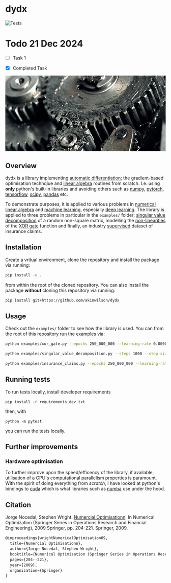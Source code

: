 # dydx
![Tests](https://github.com/akinwilson/dydx/actions/workflows/tests.yml/badge.svg)

# Todo 21 Dec 2024

-   [ ] Task 1
-   [x] Completed Task



![alt text](img/autodydx.jpg "Automatic differentiation")
## Overview
dydx is a library implementing [automatic differentiation](https://en.wikipedia.org/wiki/Automatic_differentiation); the gradient-based optimisation technqiue and [linear algebra](https://en.wikipedia.org/wiki/Linear_algebra) routines from scratch. I.e. using **only** python's built-in libraries and avoiding others such as [numpy](https://numpy.org/), [pytorch](https://pytorch.org/), [tensorflow](https://www.tensorflow.org/), [scipy](https://scipy.org/), [pandas](https://pandas.pydata.org/) etc.

To demonstrate purposes, it is applied to various problems in [numerical linear algebra](https://en.wikipedia.org/wiki/Numerical_linear_algebra) and [machine learning](https://en.wikipedia.org/wiki/Machine_learning), especially [deep learning](https://en.wikipedia.org/wiki/Deep_learning). The library is applied to three problems in particular in the `examples/` folder; [singular value decomposition](https://en.wikipedia.org/wiki/Singular_value_decomposition) of a random non-square matrix, modelling the [non-linearities](https://en.wikipedia.org/wiki/Linear_separability) of the [XOR gate](https://en.wikipedia.org/wiki/XOR_gate) function and finally, an industry [supervised](https://en.wikipedia.org/wiki/Supervised_learning) dataset of insurance claims. 

## Installation

Create a vritual environment, clone the repository and install the package via running: 

```bash
pip install -e .
```
from within the root of the cloned repository. You can also install the package **without** cloning this repository via running:
```bash
pip install git+https://github.com/akinwilson/dydx
```

## Usage
Check out the `examples/` folder to see how the library is used. You can from the root of this repository run the examples via:

```bash
python examples/xor_gate.py --epochs 250_000_000 --learning-rate 0.0000001
```
```bash
python examples/singular_value_decomposition.py --steps 1000 --step-size 0.0000001
```
```bash
python examples/insurance_claims.py --epochs 250_000_000 --learning-rate 0.0000001
```

## Running tests

To run tests locally, install developer requirements

 ```
 pip install -r requirements_dev.txt
 ```
then, with 
```
python -m pytest
```
you can run the tests locally.


## Further improvements
### Hardware optimisation 
To further improve upon the speed/efficency of the library, if available, utilisation of a GPU's computational parallelism properties is paramount. With the spirit of doing everything from *scratch*, I have looked at python's bindings to [cuda](https://github.com/NVIDIA/cuda-python) which is what libraries such as [numba](https://numba.pydata.org/) use under the hood. 


## Citation

Jorge Nocedal, Stephen Wright. [Numercial Optimisationn](https://www.amazon.co.uk/Numerical-Optimization-Operations-Financial-Engineering/dp/1493937111/ref=asc_df_1493937111?mcid=5c9ad06c6e3937ce97423f4c7092ee47&th=1&psc=1&tag=googshopuk-21&linkCode=df0&hvadid=697265600136&hvpos=&hvnetw=g&hvrand=9286832652685731556&hvpone=&hvptwo=&hvqmt=&hvdev=c&hvdvcmdl=&hvlocint=&hvlocphy=9045844&hvtargid=pla-582150399259&psc=1&gad_source=1). In Numerical Optimization (Springer Series in Operations Research and Financial Engineering), 2009 Springer, pp. 204-221. Springer, 2009.
```tex
@inproceedings{wrightNumericalOptimisation09,
  title={Numercial Optimisationn},
  author={Jorge Nocedal, Stephen Wright},
  booktitle={Numerical Optimization (Springer Series in Operations Research and Financial Engineering)},
  pages={204--221},
  year={2009},
  organization={Springer}
}
```

